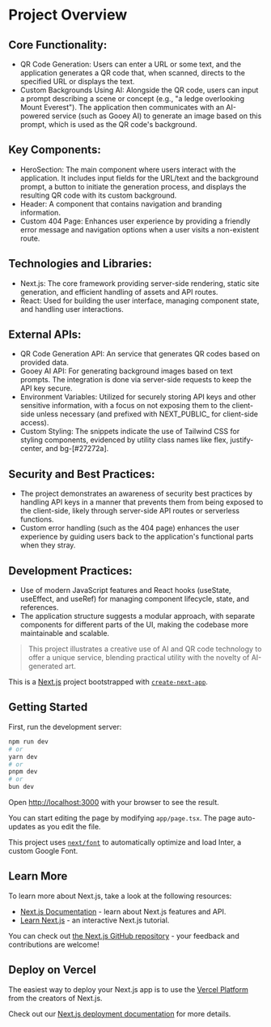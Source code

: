 # Project Overview

## Core Functionality:
- QR Code Generation: Users can enter a URL or some text, and the application generates a QR code that, when scanned, directs to the specified URL or displays the text.
- Custom Backgrounds Using AI: Alongside the QR code, users can input a prompt describing a scene or concept (e.g., "a ledge overlooking Mount Everest"). The application then communicates with an AI-powered service (such as Gooey AI) to generate an image based on this prompt, which is used as the QR code's background.

## Key Components:
- HeroSection: The main component where users interact with the application. It includes input fields for the URL/text and the background prompt, a button to initiate the generation process, and displays the resulting QR code with its custom background.
- Header: A component that contains navigation and branding information.
- Custom 404 Page: Enhances user experience by providing a friendly error message and navigation options when a user visits a non-existent route.

## Technologies and Libraries:
- Next.js: The core framework providing server-side rendering, static site generation, and efficient handling of assets and API routes.
- React: Used for building the user interface, managing component state, and handling user interactions.

## External APIs:
- QR Code Generation API: An service that generates QR codes based on provided data.
- Gooey AI API: For generating background images based on text prompts. The integration is done via server-side requests to keep the API key secure.
- Environment Variables: Utilized for securely storing API keys and other sensitive information, with a focus on not exposing them to the client-side unless necessary (and prefixed with NEXT_PUBLIC_ for client-side access).
- Custom Styling: The snippets indicate the use of Tailwind CSS for styling components, evidenced by utility class names like flex, justify-center, and bg-[#27272a].

## Security and Best Practices:
- The project demonstrates an awareness of security best practices by handling API keys in a manner that prevents them from being exposed to the client-side, likely through server-side API routes or serverless functions.
- Custom error handling (such as the 404 page) enhances the user experience by guiding users back to the application's functional parts when they stray.

## Development Practices:
- Use of modern JavaScript features and React hooks (useState, useEffect, and useRef) for managing component lifecycle, state, and references.
- The application structure suggests a modular approach, with separate components for different parts of the UI, making the codebase more maintainable and scalable.

> This project illustrates a creative use of AI and QR code technology to offer a unique service, blending practical utility with the novelty of AI-generated art.

This is a [Next.js](https://nextjs.org/) project bootstrapped with [`create-next-app`](https://github.com/vercel/next.js/tree/canary/packages/create-next-app).

## Getting Started

First, run the development server:

```bash
npm run dev
# or
yarn dev
# or
pnpm dev
# or
bun dev
```

Open [http://localhost:3000](http://localhost:3000) with your browser to see the result.

You can start editing the page by modifying `app/page.tsx`. The page auto-updates as you edit the file.

This project uses [`next/font`](https://nextjs.org/docs/basic-features/font-optimization) to automatically optimize and load Inter, a custom Google Font.

## Learn More

To learn more about Next.js, take a look at the following resources:

- [Next.js Documentation](https://nextjs.org/docs) - learn about Next.js features and API.
- [Learn Next.js](https://nextjs.org/learn) - an interactive Next.js tutorial.

You can check out [the Next.js GitHub repository](https://github.com/vercel/next.js/) - your feedback and contributions are welcome!

## Deploy on Vercel

The easiest way to deploy your Next.js app is to use the [Vercel Platform](https://vercel.com/new?utm_medium=default-template&filter=next.js&utm_source=create-next-app&utm_campaign=create-next-app-readme) from the creators of Next.js.

Check out our [Next.js deployment documentation](https://nextjs.org/docs/deployment) for more details.
